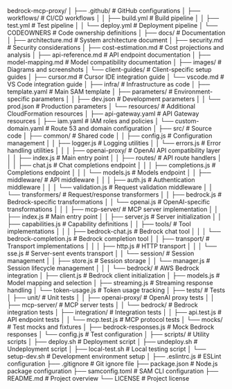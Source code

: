 bedrock-mcp-proxy/
│
├── .github/                           # GitHub configurations
│   ├── workflows/                     # CI/CD workflows
│   │   ├── build.yml                  # Build pipeline
│   │   ├── test.yml                   # Test pipeline
│   │   └── deploy.yml                 # Deployment pipeline
│   └── CODEOWNERS                     # Code ownership definitions
│
├── docs/                              # Documentation
│   ├── architecture.md                # System architecture document
│   ├── security.md                    # Security considerations
│   ├── cost-estimation.md             # Cost projections and analysis
│   ├── api-reference.md               # API endpoint documentation
│   ├── model-mapping.md               # Model compatibility documentation
│   ├── images/                        # Diagrams and screenshots
│   └── client-guides/                 # Client-specific setup guides
│       ├── cursor.md                  # Cursor IDE integration guide
│       └── vscode.md                  # VS Code integration guide
│
├── infra/                             # Infrastructure as code
│   ├── template.yaml                  # Main SAM template
│   ├── parameters/                    # Environment-specific parameters
│   │   ├── dev.json                   # Development parameters
│   │   └── prod.json                  # Production parameters
│   └── resources/                     # Additional CloudFormation resources
│       ├── api-gateway.yaml           # API Gateway resources
│       ├── iam.yaml                   # IAM roles and policies
│       └── custom-domain.yaml         # Route 53 and domain configuration
│
├── src/                               # Source code
│   ├── common/                        # Shared code
│   │   ├── config.js                  # Configuration management
│   │   ├── logger.js                  # Logging utilities
│   │   └── errors.js                  # Error handling utilities
│   │
│   ├── openai-proxy/                  # OpenAI API compatibility layer
│   │   ├── index.js                   # Main entry point
│   │   ├── routes/                    # API route handlers
│   │   │   ├── chat.js                # Chat completions endpoint
│   │   │   ├── completions.js         # Completions endpoint
│   │   │   └── models.js              # Models endpoint
│   │   ├── middleware/                # API middleware
│   │   │   ├── auth.js                # Authentication middleware
│   │   │   └── validation.js          # Request validation middleware
│   │   └── transformers/              # Request/response transformers
│   │       ├── bedrock.js             # Bedrock-specific transformations
│   │       └── openai.js              # OpenAI-specific transformations
│   │
│   ├── mcp-server/                    # MCP server implementation
│   │   ├── index.js                   # Main entry point
│   │   ├── server.js                  # Server initialization
│   │   ├── capabilities.js            # Capability definitions
│   │   ├── tools/                     # Tool implementations
│   │   │   ├── bedrock-chat.js        # Bedrock chat tool
│   │   │   └── bedrock-completion.js  # Bedrock completion tool
│   │   ├── transport/                 # Transport implementations
│   │   │   ├── http.js                # HTTP transport
│   │   │   └── sse.js                 # Server-sent events transport
│   │   └── session/                   # Session management
│   │       ├── store.js               # Session storage
│   │       └── manager.js             # Session lifecycle management
│   │
│   └── bedrock/                       # AWS Bedrock integration
│       ├── client.js                  # Bedrock client initialization
│       ├── models.js                  # Model mapping and selection
│       ├── streaming.js               # Streaming response handling
│       └── token-usage.js             # Token usage tracking
│
├── tests/                             # Tests
│   ├── unit/                          # Unit tests
│   │   ├── openai-proxy/              # OpenAI proxy tests
│   │   ├── mcp-server/                # MCP server tests
│   │   └── bedrock/                   # Bedrock integration tests
│   ├── integration/                   # Integration tests
│   │   ├── api.test.js                # API endpoint tests
│   │   └── mcp.test.js                # MCP protocol tests
│   └── mocks/                         # Test mocks and fixtures
│       ├── bedrock-responses.js       # Mock Bedrock responses
│       └── config.js                  # Test configuration
│
├── scripts/                           # Utility scripts
│   ├── deploy.sh                      # Deployment script
│   ├── undeploy.sh                    # Undeployment script
│   ├── local-test.sh                  # Local testing script
│   └── setup-dev.sh                   # Development environment setup
│
├── .eslintrc.js                       # ESLint configuration
├── .gitignore                         # Git ignore file
├── package.json                       # Node.js package configuration
├── samconfig.toml                     # SAM CLI configuration
├── README.md                          # Project overview
└── LICENSE                            # Project license